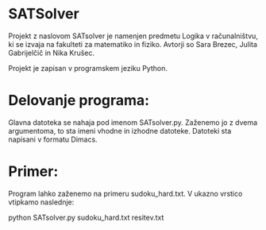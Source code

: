 # SATSolver

Projekt z naslovom SATsolver je namenjen predmetu Logika v računalništvu, ki se izvaja na fakulteti za matematiko in fiziko. Avtorji so Sara Brezec, Julita Gabrijelčič in Nika Krušec.

Projekt je zapisan v programskem jeziku Python.

# Delovanje programa:

Glavna datoteka se nahaja pod imenom SATsolver.py. Zaženemo jo z dvema argumentoma, to sta imeni vhodne in izhodne datoteke. Datoteki sta napisani v formatu Dimacs.

# Primer:

Program lahko zaženemo na primeru sudoku_hard.txt. V ukazno vrstico vtipkamo naslednje:

  python SATsolver.py sudoku_hard.txt resitev.txt

